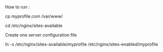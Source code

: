 
How to run :

cp myprofile.com /var/www/

cd /etc/nginx/sites-available

Create one server configuration file

ln -s /etc/nginx/sites-available/myprofile /etc/nginx/sites-enabled/myprofile

